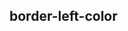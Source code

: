 ## border-left-color


<!-- CSSJSON.border-left-color.description -->

<!-- CSSJSON.border-left-color.syntax -->

<!-- CSSJSON.border-left-color.values -->

<!-- CSSJSON.border-left-color.defaultValue -->

<!-- CSSJSON.border-left-color.unixTags -->

<!-- CSSJSON.border-left-color.compatibility -->

<!-- CSSJSON.border-left-color.reference -->